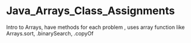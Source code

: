 # Java_Arrays_Class_Assignments
Intro to Arrays, have methods for each problem , uses array function like Arrays.sort, .binarySearch, .copyOf
